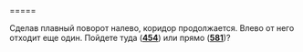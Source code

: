 =====

Сделав плавный поворот налево, коридор продолжается. Влево от него отходит еще один. Пойдете туда ([**454**](#n_454)) или прямо ([**581**](#n_581))?

